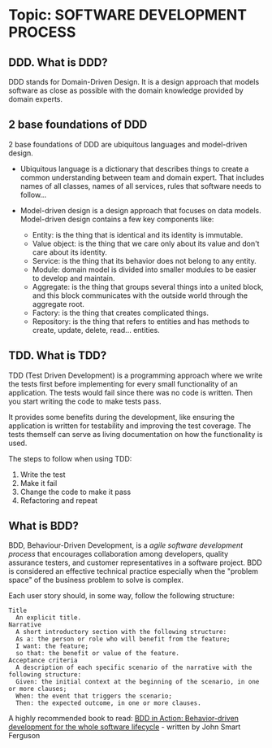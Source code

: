# Topic: SOFTWARE DEVELOPMENT PROCESS

## DDD. What is DDD?

DDD stands for Domain-Driven Design. It is a design approach that models software as close as possible with the domain knowledge provided by domain experts.

## 2 base foundations of DDD

2 base foundations of DDD are ubiquitous languages and model-driven design.

- Ubiquitous language is a dictionary that describes things to create a common understanding between team and domain expert. That includes names of all classes, names of all services, rules that software needs to follow...

- Model-driven design is a design approach that focuses on data models. Model-driven design contains a few key components like:

  - Entity: is the thing that is identical and its identity is immutable.
  - Value object: is the thing that we care only about its value and don't care about its identity.
  - Service: is the thing that its behavior does not belong to any entity.
  - Module: domain model is divided into smaller modules to be easier to develop and maintain.
  - Aggregate: is the thing that groups several things into a united block, and this block communicates with the outside world through the aggregate root.
  - Factory: is the thing that creates complicated things.
  - Repository: is the thing that refers to entities and has methods to create, update, delete, read... entities.

## TDD. What is TDD?

TDD (Test Driven Development) is a programming approach where we write the tests first before implementing for every small functionality of an application. The tests would fail since there was no code is written. Then you start writing the code to make tests pass.

It provides some benefits during the development, like ensuring the application is written for testability and improving the test coverage. The tests themself can serve as living documentation on how the functionality is used.

The steps to follow when using TDD:

1. Write the test
2. Make it fail
3. Change the code to make it pass
4. Refactoring and repeat

## What is BDD?

BDD, Behaviour-Driven Development, is a _agile software development process_ that encourages collaboration among developers, quality assurance testers, and customer representatives in a software project. BDD is considered an effective technical practice especially when the "problem space" of the business problem to solve is complex.

Each user story should, in some way, follow the following structure:

```
Title
  An explicit title.
Narrative
  A short introductory section with the following structure:
  As a: the person or role who will benefit from the feature;
  I want: the feature;
  so that: the benefit or value of the feature.
Acceptance criteria
  A description of each specific scenario of the narrative with the following structure:
  Given: the initial context at the beginning of the scenario, in one or more clauses;
  When: the event that triggers the scenario;
  Then: the expected outcome, in one or more clauses.
```

A highly recommended book to read: [BDD in Action: Behavior-driven development for the whole software lifecycle](https://www.amazon.com/BDD-Action-Behavior-driven-development-lifecycle/dp/161729165X) - written by John Smart Ferguson
